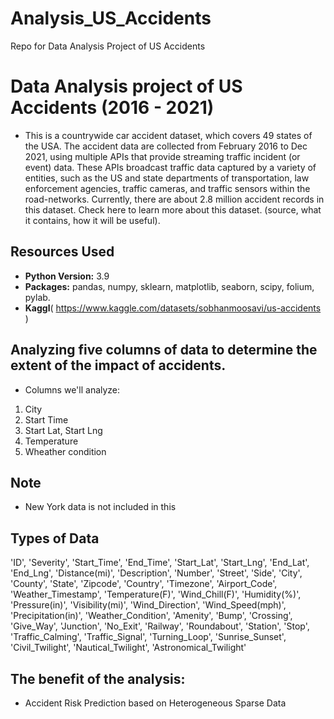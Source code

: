 # Analysis_US_Accidents
Repo for Data Analysis Project of US Accidents

# Data Analysis project of US Accidents (2016 - 2021)
* This is a countrywide car accident dataset, which covers 49 states of the USA. The accident data are collected from February 2016 to Dec 2021, using multiple APIs that provide streaming traffic incident (or event) data. These APIs broadcast traffic data captured by a variety of entities, such as the US and state departments of transportation, law enforcement agencies, traffic cameras, and traffic sensors within the road-networks. Currently, there are about 2.8 million accident records in this dataset. Check here to learn more about this dataset. (source, what it contains, how it will be useful).


## Resources Used 
* **Python Version:** 3.9 
* **Packages:** pandas, numpy, sklearn, matplotlib, seaborn, scipy, folium, pylab.   
* **Kaggl**( https://www.kaggle.com/datasets/sobhanmoosavi/us-accidents )


##  Analyzing five columns of data to determine the extent of the impact of accidents.
* Columns we'll analyze:
1. City
2. Start Time
3. Start Lat, Start Lng
4. Temperature
5. Wheather condition


## Note
* New York data is not included in this 


## Types of Data 
'ID', 'Severity', 'Start_Time', 'End_Time', 'Start_Lat', 'Start_Lng',
       'End_Lat', 'End_Lng', 'Distance(mi)', 'Description', 'Number', 'Street',
       'Side', 'City', 'County', 'State', 'Zipcode', 'Country', 'Timezone',
       'Airport_Code', 'Weather_Timestamp', 'Temperature(F)', 'Wind_Chill(F)',
       'Humidity(%)', 'Pressure(in)', 'Visibility(mi)', 'Wind_Direction',
       'Wind_Speed(mph)', 'Precipitation(in)', 'Weather_Condition', 'Amenity',
       'Bump', 'Crossing', 'Give_Way', 'Junction', 'No_Exit', 'Railway',
       'Roundabout', 'Station', 'Stop', 'Traffic_Calming', 'Traffic_Signal',
       'Turning_Loop', 'Sunrise_Sunset', 'Civil_Twilight', 'Nautical_Twilight',
       'Astronomical_Twilight'
 

## The benefit of the analysis:
* Accident Risk Prediction based on Heterogeneous Sparse Data

